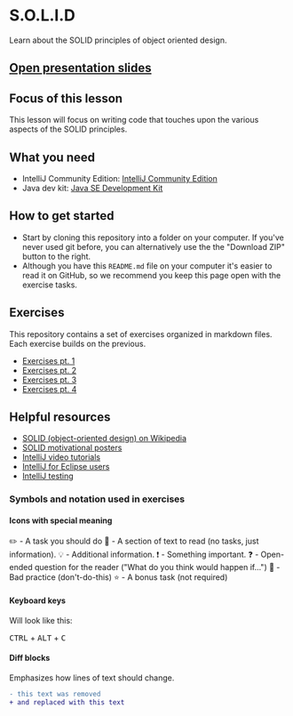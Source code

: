 # S.O.L.I.D

Learn about the SOLID principles of object oriented design.

## [Open presentation slides](https://docs.google.com/presentation/d/1MOcdUUTNhTJ_2RmqoEv0wfMGB-Dz-zdd91zPBDXVsWk/edit?usp=sharing)

## Focus of this lesson
This lesson will focus on writing code that touches upon the various aspects of the SOLID principles.

## What you need
- IntelliJ Community Edition: [IntelliJ Community Edition](https://www.jetbrains.com/idea/download/)
- Java dev kit: [Java SE Development Kit](http://www.oracle.com/technetwork/java/javase/downloads/jdk8-downloads-2133151.html)

## How to get started

* Start by cloning this repository into a folder on your computer. If you've never used git before, you can alternatively use the the "Download ZIP" button to the right.
* Although you have this `README.md` file on your computer it's easier to read it on GitHub, so we recommend you keep this page open with the exercise tasks.

## Exercises
This repository contains a set of exercises organized in markdown files. Each exercise builds on the previous.

- [Exercises pt. 1](exercise1.md)
- [Exercises pt. 2](exercise2.md)
- [Exercises pt. 3](exercise3.md)
- [Exercises pt. 4](exercise4.md)

## Helpful resources
- [SOLID (object-oriented design) on Wikipedia](https://en.wikipedia.org/wiki/SOLID_(object-oriented_design))
- [SOLID motivational posters](https://uppalaayush.wordpress.com/2015/09/14/solid-object-oriented-design-principles-summed-up-in-memes/)
- [IntelliJ video tutorials](https://www.jetbrains.com/idea/documentation/)
- [IntelliJ for Eclipse users](https://www.jetbrains.com/help/idea/2016.3/eclipse.html)
- [IntelliJ testing](https://www.jetbrains.com/help/idea/2016.3/testing.html)

### Symbols and notation used in exercises

#### Icons with special meaning

:pencil2: - A task you should do
:book: - A section of text to read (no tasks, just information).
:bulb: - Additional information.
:exclamation: - Something important.
:question: - Open-ended question for the reader ("What do you think would happen if...")
:poop: - Bad practice (don't-do-this)
:star: - A bonus task (not required)

#### Keyboard keys

Will look like this:

<kbd>CTRL</kbd> + <kbd>ALT</kbd> + <kbd>C</kbd>

#### Diff blocks

Emphasizes how lines of text should change.

```diff
- this text was removed
+ and replaced with this text
```
